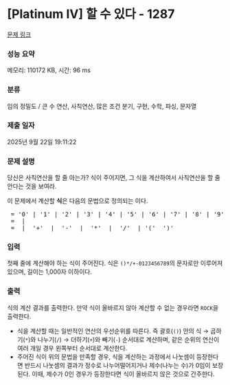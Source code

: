# [Platinum IV] 할 수 있다 - 1287 

[문제 링크](https://www.acmicpc.net/problem/1287) 

### 성능 요약

메모리: 110172 KB, 시간: 96 ms

### 분류

임의 정밀도 / 큰 수 연산, 사칙연산, 많은 조건 분기, 구현, 수학, 파싱, 문자열

### 제출 일자

2025년 9월 22일 19:11:22

### 문제 설명

<p>당신은 사칙연산을 할 줄 아는가? 식이 주어지면, 그 식을 계산하여서 사칙연산을 할 줄 안다는 것을 보여라.</p>

<p>이 문제에서 계산할 <strong>식</strong>은 다음의 문법으로 정의되는 <code><expr></code>이다.</p>

<pre><digit> = '0' | '1' | '2' | '3' | '4' | '5' | '6' | '7' | '8' | '9'
<number> = <digit> | <number> <digit>
<expr> = <number> | <expr> '+' <expr> | <expr> '-' <expr> | <expr> '*' <expr> | <expr> '/' <expr> | '(' <expr> ')'
</pre>

### 입력 

 <p>첫째 줄에 계산해야 하는 식이 주어진다. 식은 <code>()*/+-0123456789</code>의 문자로만 이루어져 있으며, 길이는 1,000자 이하이다.</p>

### 출력 

 <p>식의 계산 결과를 출력한다. 만약 식이 올바르지 않아 계산할 수 없는 경우라면 <code>ROCK</code>을 출력한다.</p>

<ul>
	<li>식을 계산할 때는 일반적인 연산의 우선순위를 따른다. 즉 괄호(<code>()</code>) 안의 식 → 곱하기(<code>*</code>)와 나누기(<code>/</code>) → 더하기(<code>+</code>)와 빼기(<code>-</code>) 순서대로 계산하며, 같은 순위의 연산이 여러 개일 경우 왼쪽부터 순서대로 계산한다.</li>
	<li>주어진 식이 위의 문법을 만족할 경우, 식을 계산하는 과정에서 나눗셈이 등장한다면 반드시 나눗셈의 결과가 정수로 나누어떨어지거나 제수(나누는 수)가 0임이 보장된다. 이때, 제수가 0인 경우가 등장한다면 식이 올바르지 않은 것으로 간주한다.</li>
</ul>


